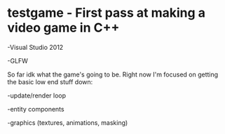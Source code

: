 testgame - First pass at making a video game in C++
========

-Visual Studio 2012

-GLFW
 
 
So far idk what the game's going to be. Right now I'm focused on getting the basic low end stuff down:

-update/render loop

-entity components

-graphics (textures, animations, masking) 